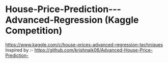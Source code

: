 # House-Price-Prediction---Advanced-Regression (Kaggle Competition)
https://www.kaggle.com/c/house-prices-advanced-regression-techniques
Inspired by :- https://github.com/krishnaik06/Advanced-House-Price-Prediction-
